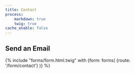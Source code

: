 ```yaml
---
title: Contact
process:
    markdown: true
    twig: true
cache_enable: false
---
```


<h2 class="contact-title">Send an Email</h2>

{% include "forms/form.html.twig" with {form: forms( {route: '/form/contact'} )} %}